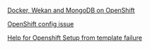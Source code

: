 [Docker, Wekan and MongoDB on OpenShift](https://github.com/wekan/wekan/tree/master/openshift)

[OpenShift config issue](https://github.com/wekan/wekan/issues/1778)

[Help for Openshift Setup from template failure](https://github.com/wekan/wekan/issues/1923)

